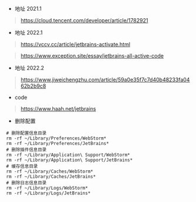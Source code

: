 
- 地址 2021.1
> https://cloud.tencent.com/developer/article/1782921

- 地址 2022.1
> https://vccv.cc/article/jetbrains-activate.html

> https://www.exception.site/essay/jetbrains-all-active-code

- 地址 2022.2
> https://www.jiweichengzhu.com/article/59a0e35f7c7d40b48233fa0462b2b9c8
 
- code
> https://www.haah.net/jetbrains

- 删除配置
```
# 删除配置信息目录
rm -rf ~/Library/Preferences/WebStorm*
rm -rf ~/Library/Preferences/JetBrains*
# 删除插件信息目录
rm -rf ~/Library/Application\ Support/WebStorm*
rm -rf ~/Library/Application\ Support/JetBrains*
# 缓存信息目录
rm -rf ~/Library/Caches/WebStorm*
rm -rf ~/Library/Caches/JetBrains*
# 删除日志信息目录
rm -rf ~/Library/Logs/WebStorm*
rm -rf ~/Library/Logs/JetBrains*
```
